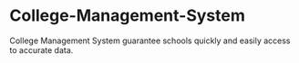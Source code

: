 # College-Management-System
 College Management System  guarantee schools quickly and easily access to accurate data.

